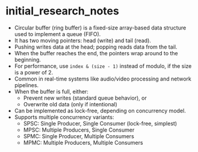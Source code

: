 # initial_research_notes

- Circular buffer (ring buffer) is a fixed-size array-based data structure used to implement a queue (FIFO).
- It has two moving pointers: head (write) and tail (read).
- Pushing writes data at the head; popping reads data from the tail.
- When the buffer reaches the end, the pointers wrap around to the beginning.
- For performance, use `index & (size - 1)` instead of modulo, if the size is a power of 2.
- Common in real-time systems like audio/video processing and network pipelines.
- When the buffer is full, either:
  - Prevent new writes (standard queue behavior), or
  - Overwrite old data (only if intentional)
- Can be implemented as lock-free, depending on concurrency model.
- Supports multiple concurrency variants:
  - SPSC: Single Producer, Single Consumer (lock-free, simplest)
  - MPSC: Multiple Producers, Single Consumer
  - SPMC: Single Producer, Multiple Consumers
  - MPMC: Multiple Producers, Multiple Consumers
